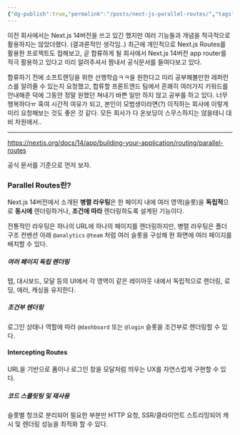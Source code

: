 ```yaml
---
{"dg-publish":true,"permalink":"/posts/next-js-parallel-routes/","tags":["Nextjs"],"created":"2025-06-06","updated":"2025-06-06T18:09:00"}
---
```


이전 회사에서는 Next.js 14버전을 쓰고 있긴 했지만 여러 기능들과 개념을 적극적으로 활용하지는 않았더랬다. (결과론적인 생각임..) 최근에 개인적으로 Next.js Routes를 활용한 프로젝트도 접해보고, 곧 합류하게 될 회사에서 Next.js 14버전 app router를 적극 활용하고 있다고 미리 알려주셔서 짬내서 공식문서를 들여다보고 있다.

합류하기 전에 소프트랜딩을 위한 선행학습ㅋㅋ을 원한다고 미리 공부해볼만한 레퍼런스를 알려줄 수 있는지 요청했고, 합류할 프론트엔드 팀에서 흔쾌히 여러가지 키워드를 안내해준 덕에 그동안 정말 원했던 쳐내기 바쁜 일만 하지 않고 공부를 하고 있다. 너무 행복하다ㅠ 혹여 시간적 여유가 되고, 본인이 모범생이라면(?) 이직하는 회사에 이렇게 미리 요청해보는 것도 좋은 것 같다. 모든 회사가 다 온보딩이 스무스하지는 않을테니 대비 차원에서..

---

https://nextjs.org/docs/14/app/building-your-application/routing/parallel-routes

공식 문서를 기준으로 먼저 보자.

### Parallel Routes란?

Next.js 14버전에서 소개된 **병렬 라우팅**은 한 페이지 내에 여러 영역(슬롯)을 **독립적**으로 **동시에** 렌더링하거나, **조건에 따라** 렌더링하도록 설계된 기능이다.

전통적인 라우팅은 하나의 URL에 하나의 페이지를 렌더링하지만,
병렬 라우팅은 폴더구조 컨벤션 아래 `@analytics` `@team` 처럼 여러 슬롯을 구성해 한 화면에 여러 페이지를 배치할 수 있다.

##### 여러 페이지 독립 렌더링
탭, 대시보드, 모달 등의 UI에서 각 영역이 같은 레이아웃 내에서 독립적으로 렌더링, 로딩, 에러, 캐싱을 유지한다.

##### 조건부 렌더링
로그인 상태나 역할에 따라 `@dashboard` 또는 `@login` 슬롯을 조건부로 렌더링할 수 있다.

#### Intercepting Routes
URL을 기반으로 폼이나 로그인 창을 모달처럼 띄우는 UX를 자연스럽게 구현할 수 있다.

##### 코드 스플릿팅 및 재사용
슬롯별 청크로 분리되어 필요한 부분만 HTTP 요청, SSR/클라이언트 스트리밍되어 캐시 및 렌더링 성능을 최적화 할 수 있다.